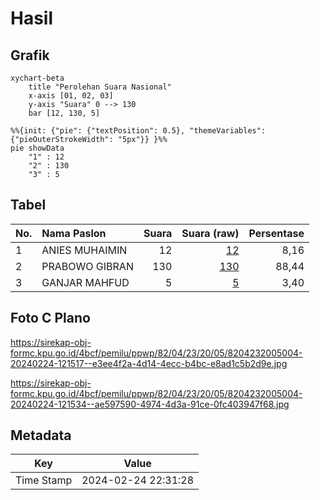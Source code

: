 # Hasil

## Grafik

```mermaid
xychart-beta
    title "Perolehan Suara Nasional"
    x-axis [01, 02, 03]
    y-axis "Suara" 0 --> 130
    bar [12, 130, 5]
```

```mermaid
%%{init: {"pie": {"textPosition": 0.5}, "themeVariables": {"pieOuterStrokeWidth": "5px"}} }%%
pie showData
    "1" : 12
    "2" : 130
    "3" : 5
```

## Tabel

| No. | Nama Paslon    | Suara | Suara (raw) | Persentase |
|:--- |:-------------- | -----:| -----------:| ----------:|
| 1   | ANIES MUHAIMIN | 12    | [12][p-1]   | 8,16       |
| 2   | PRABOWO GIBRAN | 130   | [130][p-2]  | 88,44      |
| 3   | GANJAR MAHFUD  | 5     | [5][p-3]    | 3,40       |


[p-1]: https://github.com/gigit-pemilu/pemilu-2024/blob/main/pilpres/hitung-suara/sub/82-maluku-utara/sub/04-halmahera-selatan/sub/23-gane-barat-selatan/sub/2005-pasipalele/sub/004-tps/sub/paslon-1.txt
[p-2]: https://github.com/gigit-pemilu/pemilu-2024/blob/main/pilpres/hitung-suara/sub/82-maluku-utara/sub/04-halmahera-selatan/sub/23-gane-barat-selatan/sub/2005-pasipalele/sub/004-tps/sub/paslon-2.txt
[p-3]: https://github.com/gigit-pemilu/pemilu-2024/blob/main/pilpres/hitung-suara/sub/82-maluku-utara/sub/04-halmahera-selatan/sub/23-gane-barat-selatan/sub/2005-pasipalele/sub/004-tps/sub/paslon-3.txt

## Foto C Plano

https://sirekap-obj-formc.kpu.go.id/4bcf/pemilu/ppwp/82/04/23/20/05/8204232005004-20240224-121517--e3ee4f2a-4d14-4ecc-b4bc-e8ad1c5b2d9e.jpg

https://sirekap-obj-formc.kpu.go.id/4bcf/pemilu/ppwp/82/04/23/20/05/8204232005004-20240224-121534--ae597590-4974-4d3a-91ce-0fc403947f68.jpg


## Metadata

| Key        | Value               |
| ---------- | ------------------- |
| Time Stamp | 2024-02-24 22:31:28 |



